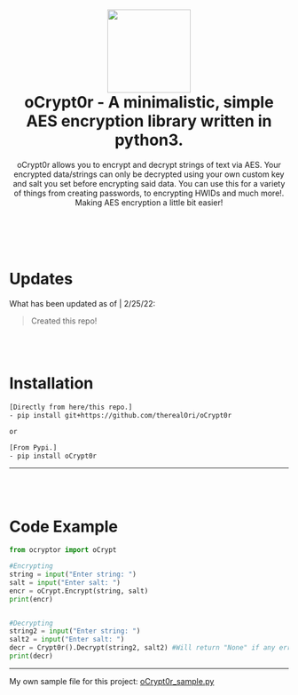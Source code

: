 <h1 align="center">
	<img src="https://cdn.discordapp.com/attachments/946797907846258799/946798556629585950/unknown.png" width="150px"><br>
    oCrypt0r - A minimalistic, simple AES encryption library written in python3.
</h1>
<p align="center">
    oCrypt0r allows you to encrypt and decrypt strings of text via AES. Your encrypted data/strings can only be decrypted using your own custom key and salt you set before encrypting said data. You can use this for a variety of things from creating passwords, to encrypting HWIDs and much more!. Making AES encryption a little bit easier!
</p>

<h1></h1>

<br />
<br />

# Updates
What has been updated as of | 2/25/22:

> Created this repo!

<br />
<br />

# Installation

```bash
[Directly from here/this repo.]
- pip install git+https://github.com/therealOri/oCrypt0r

or

[From Pypi.]
- pip install oCrypt0r
```
__ __

<br />
<br />

# Code Example

```python
from ocryptor import oCrypt

#Encrypting
string = input("Enter string: ")
salt = input("Enter salt: ")
encr = oCrypt.Encrypt(string, salt)
print(encr)


#Decrypting
string2 = input("Enter string: ")
salt2 = input("Enter salt: ")
decr = Crypt0r().Decrypt(string2, salt2) #Will return "None" if any errors happen.
print(decr)
```
__ __

My own sample file for this project: [oCrypt0r_sample.py](https://haste.powercord.dev/coreyenevo.py)

